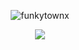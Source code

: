 <p align="center"> <img src="https://komarev.com/ghpvc/?username=funkytownx&label=Profile%20views!!&color=817778&style=square" alt="funkytownx" /> </p>

<p align="center"> <img src="https://picsur.org/i/1954796e-799d-4a0c-8a28-bd584f5bcd68.jpg"/> </p>
